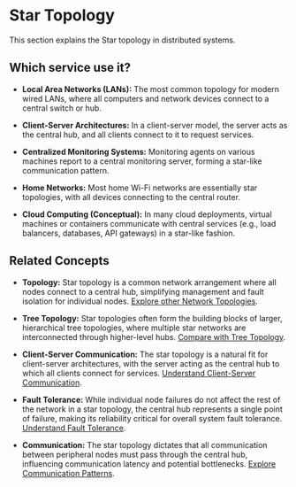 # Star Topology

This section explains the Star topology in distributed systems.

## Which service use it?



-   **Local Area Networks (LANs):** The most common topology for modern wired LANs, where all computers and network devices connect to a central switch or hub.

-   **Client-Server Architectures:** In a client-server model, the server acts as the central hub, and all clients connect to it to request services.

-   **Centralized Monitoring Systems:** Monitoring agents on various machines report to a central monitoring server, forming a star-like communication pattern.

-   **Home Networks:** Most home Wi-Fi networks are essentially star topologies, with all devices connecting to the central router.

-   **Cloud Computing (Conceptual):** In many cloud deployments, virtual machines or containers communicate with central services (e.g., load balancers, databases, API gateways) in a star-like fashion.

## Related Concepts

-   **Topology:** Star topology is a common network arrangement where all nodes connect to a central hub, simplifying management and fault isolation for individual nodes. [Explore other Network Topologies](../README.md).

-   **Tree Topology:** Star topologies often form the building blocks of larger, hierarchical tree topologies, where multiple star networks are interconnected through higher-level hubs. [Compare with Tree Topology](../tree/README.md).

-   **Client-Server Communication:** The star topology is a natural fit for client-server architectures, with the server acting as the central hub to which all clients connect for services. [Understand Client-Server Communication](../../communication/client-server/README.md).

-   **Fault Tolerance:** While individual node failures do not affect the rest of the network in a star topology, the central hub represents a single point of failure, making its reliability critical for overall system fault tolerance. [Understand Fault Tolerance](../../fault-tolerance/README.md).

-   **Communication:** The star topology dictates that all communication between peripheral nodes must pass through the central hub, influencing communication latency and potential bottlenecks. [Explore Communication Patterns](../../communication/README.md).
